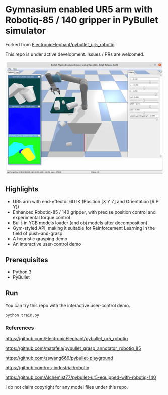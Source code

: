 # Gymnasium enabled UR5 arm with Robotiq-85 / 140 gripper in PyBullet simulator
Forked from [ElectronicElephant/pybullet_ur5_robotiq](https://github.com/ElectronicElephant/pybullet_ur5_robotiq)

This repo is under active development. Issues / PRs are welcomed.

![User Control Demo](https://raw.githubusercontent.com/ElectronicElephant/pybullet_ur5_robotiq/main/example.png)

## Highlights

- UR5 arm with end-effector 6D IK (Position [X Y Z] and Orientation [R P Y])
- Enhanced Robotiq-85 / 140 gripper, with precise position control and experimental torque control
- Built-in YCB models loader (and obj models after decomposition)
- Gym-styled API, making it suitable for Reinforcement Learning in the field of push-and-grasp
- A heuristic grasping demo
- An interactive user-control demo

## Prerequisites
- Python 3
- PyBullet

## Run

You can try this repo with the interactive user-control demo.
```[Python]
python train.py
```

###  References
https://github.com/ElectronicElephant/pybullet_ur5_robotiq

https://github.com/matafela/pybullet_grasp_annotator_robotiq_85

https://github.com/zswang666/pybullet-playground

https://github.com/ros-industrial/robotiq

https://github.com/Alchemist77/pybullet-ur5-equipped-with-robotiq-140

I do not claim copyright for any model files under this repo.
